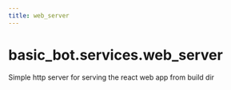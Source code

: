 ```yaml
---
title: web_server
---
```

<a id="basic_bot.services.web_server"></a>

# basic\_bot.services.web\_server

Simple http server for serving the react web app from build dir


